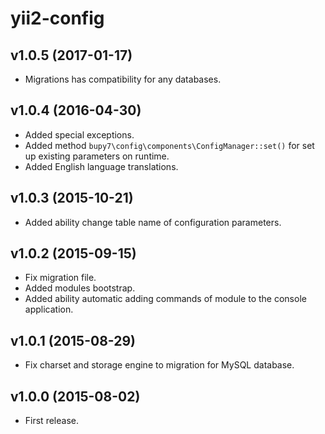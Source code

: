 yii2-config
===========

v1.0.5 (2017-01-17)
-------------------

- Migrations has compatibility for any databases.

v1.0.4 (2016-04-30)
-------------------

- Added special exceptions.
- Added method `bupy7\config\components\ConfigManager::set()` for set up existing
parameters on runtime.
- Added English language translations.

v1.0.3 (2015-10-21)
-------------------

- Added ability change table name of configuration parameters.

v1.0.2 (2015-09-15)
-------------------

- Fix migration file. 
- Added modules bootstrap.
- Added ability automatic adding commands of module to the console application.

v1.0.1 (2015-08-29)
-------------------

- Fix charset and storage engine to migration for MySQL database.

v1.0.0 (2015-08-02)
-------------------

- First release.
